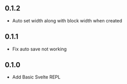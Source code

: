 ## 0.1.2

* Auto set width along with block width when created

## 0.1.1

* Fix auto save not working

## 0.1.0

* Add Basic Svelte REPL